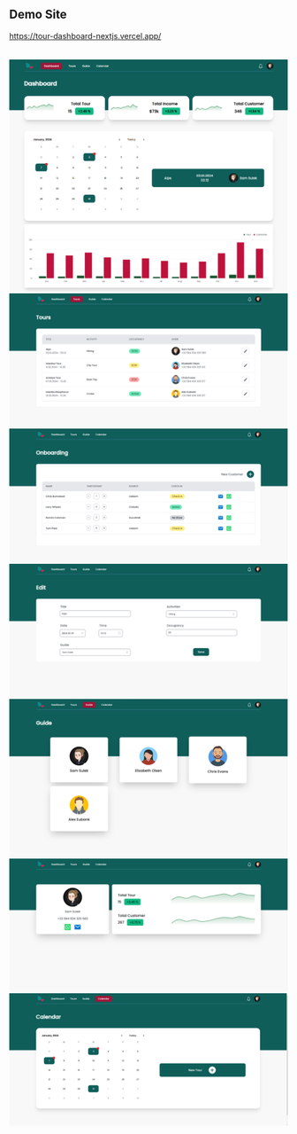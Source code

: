 ## Demo Site
https://tour-dashboard-nextjs.vercel.app/
<br/><br/><br/>
![](/public/screenshots/1.png)
![](/public/screenshots/2.png)
![](/public/screenshots/3.png)
![](/public/screenshots/4.png)
![](/public/screenshots/5.png)
![](/public/screenshots/6.png)
![](/public/screenshots/7.png)
